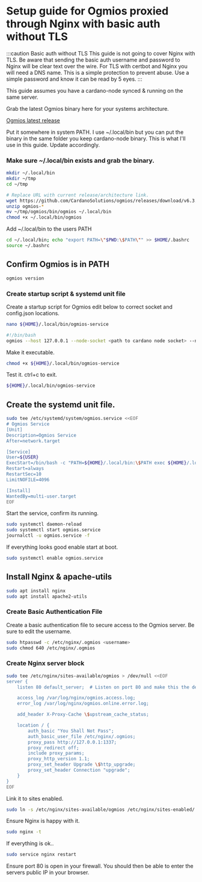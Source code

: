 # Setup guide for Ogmios proxied through Nginx with basic auth without TLS

:::caution Basic auth without TLS
This guide is not going to cover Nginx with TLS. Be aware that sending the basic auth username and password to Nginx will be clear text over the wire. For TLS with certbot and Nginx you will need a DNS name. This is a simple protection to prevent abuse. Use a simple password and know it can be read by 5 eyes.
:::

This guide assumes you have a cardano-node synced & running on the same server.

Grab the latest Ogmios binary here for your systems architecture.

[Ogmios latest release](https://github.com/CardanoSolutions/ogmios/releases)

Put it somewhere in system PATH. I use ~/.local/bin but you can put the binary in the same folder you keep cardano-node binary. This is what I'll use in this guide. Update accordingly.

### Make sure ~/.local/bin exists and grab the binary.

```bash
mkdir ~/.local/bin
mkdir ~/tmp
cd ~/tmp

# Replace URL with current release/architecture link.
wget https://github.com/CardanoSolutions/ogmios/releases/download/v6.3.0/ogmios-v6.3.0-aarch64-linux.zip
unzip ogmios-*
mv ~/tmp/ogmios/bin/ogmios ~/.local/bin
chmod +x ~/.local/bin/ogmios
```

Add ~/.local/bin to the users PATH

```bash
cd ~/.local/bin; echo "export PATH=\"$PWD:\$PATH\"" >> $HOME/.bashrc
source ~/.bashrc
```

## Confirm Ogmios is in PATH

```bash
ogmios version
```

### Create startup script & systemd unit file

Create a startup script for Ogmios edit below to correct socket and config.json locations.

```bash
nano ${HOME}/.local/bin/ogmios-service
```

```bash
#!/bin/bash
ogmios --host 127.0.0.1 --node-socket <path to cardano node socket> --node-config <path to cardano node config.json>
```

Make it executable.

```bash
chmod +x ${HOME}/.local/bin/ogmios-service

```

Test it. ctrl+c to exit.

```bash
${HOME}/.local/bin/ogmios-service

```

## Create the systemd unit file.

```bash
sudo tee /etc/systemd/system/ogmios.service <<EOF
# Ogmios Service
[Unit]
Description=Ogmios Service
After=network.target

[Service]
User=${USER}
ExecStart=/bin/bash -c "PATH=${HOME}/.local/bin:\$PATH exec ${HOME}/.local/bin/ogmios-service"
Restart=always
RestartSec=10
LimitNOFILE=4096

[Install]
WantedBy=multi-user.target
EOF
```

Start the service, confirm its running.

```bash
sudo systemctl daemon-reload
sudo systemctl start ogmios.service
journalctl -u ogmios.service -f
```

If everything looks good enable start at boot.

```bash
sudo systemctl enable ogmios.service
```

## Install Nginx & apache-utils

```bash
sudo apt install nginx
sudo apt install apache2-utils
```

### Create Basic Authentication File

Create a basic authentication file to secure access to the Ogmios server. Be sure to edit the username.

```bash
sudo htpasswd -c /etc/nginx/.ogmios <username>
sudo chmod 640 /etc/nginx/.ogmios
```


### Create Nginx server block

```bash
sudo tee /etc/nginx/sites-available/ogmios > /dev/null <<EOF
server {
    listen 80 default_server;  # Listen on port 80 and make this the default server

    access_log /var/log/nginx/ogmios.access.log;
    error_log /var/log/nginx/ogmios.online.error.log;

    add_header X-Proxy-Cache \$upstream_cache_status;

    location / {
        auth_basic "You Shall Not Pass";
        auth_basic_user_file /etc/nginx/.ogmios;
        proxy_pass http://127.0.0.1:1337;
        proxy_redirect off;
        include proxy_params;
        proxy_http_version 1.1;
        proxy_set_header Upgrade \$http_upgrade;
        proxy_set_header Connection "upgrade";
    }
}
EOF

```

Link it to sites enabled.

```bash
sudo ln -s /etc/nginx/sites-available/ogmios /etc/nginx/sites-enabled/
```

Ensure Nginx is happy with it.

```bash
sudo nginx -t
```

If everything is ok..

```bash
sudo service nginx restart
```

Ensure port 80 is open in your firewall. You should then be able to enter the servers public IP in your browser.


